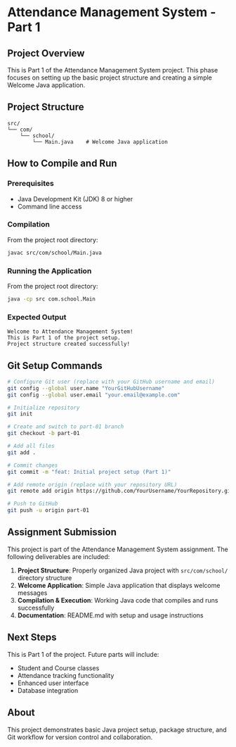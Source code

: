 # Attendance Management System - Part 1

## Project Overview

This is Part 1 of the Attendance Management System project. This phase focuses on setting up the basic project structure and creating a simple Welcome Java application.

## Project Structure

```
src/
└── com/
    └── school/
        └── Main.java    # Welcome Java application
```

## How to Compile and Run

### Prerequisites
- Java Development Kit (JDK) 8 or higher
- Command line access

### Compilation

From the project root directory:

```bash
javac src/com/school/Main.java
```

### Running the Application

From the project root directory:

```bash
java -cp src com.school.Main
```

### Expected Output

```
Welcome to Attendance Management System!
This is Part 1 of the project setup.
Project structure created successfully!
```

## Git Setup Commands

```bash
# Configure Git user (replace with your GitHub username and email)
git config --global user.name "YourGitHubUsername"
git config --global user.email "your.email@example.com"

# Initialize repository
git init

# Create and switch to part-01 branch
git checkout -b part-01

# Add all files
git add .

# Commit changes
git commit -m "feat: Initial project setup (Part 1)"

# Add remote origin (replace with your repository URL)
git remote add origin https://github.com/YourUsername/YourRepository.git

# Push to GitHub
git push -u origin part-01
```

## Assignment Submission

This project is part of the Attendance Management System assignment. The following deliverables are included:

1. **Project Structure**: Properly organized Java project with `src/com/school/` directory structure
2. **Welcome Application**: Simple Java application that displays welcome messages
3. **Compilation & Execution**: Working Java code that compiles and runs successfully
4. **Documentation**: README.md with setup and usage instructions

## Next Steps

This is Part 1 of the project. Future parts will include:
- Student and Course classes
- Attendance tracking functionality
- Enhanced user interface
- Database integration

## About

This project demonstrates basic Java project setup, package structure, and Git workflow for version control and collaboration.